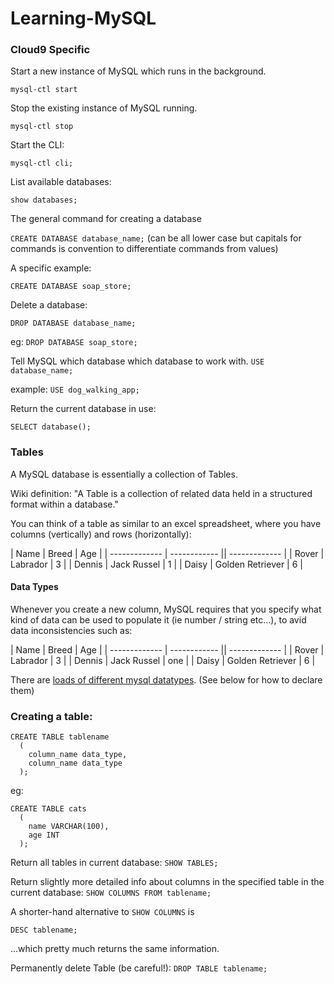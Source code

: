 # Learning-MySQL

### Cloud9 Specific
Start a new instance of MySQL which runs in the background.

```mysql-ctl start```

Stop the existing instance of MySQL running.

```mysql-ctl stop```

Start the CLI:

```mysql-ctl cli;```

List available databases:

```show databases;```

The general command for creating a database

```CREATE DATABASE database_name;```
(can be all lower case but capitals for commands is convention to differentiate commands from values)

A specific example:

```CREATE DATABASE soap_store;```

Delete a database:

```DROP DATABASE database_name;```

eg:
```DROP DATABASE soap_store;```


Tell MySQL which database which database to work with.
```USE database_name;```

example:
```USE dog_walking_app;```

Return the current database in use:

```SELECT database();```

### Tables
A MySQL database is essentially a collection of Tables.

Wiki definition: "A Table is a collection of related data held in a structured format within a database."

You can think of a table as similar to an excel spreadsheet, where you have columns (vertically) and rows (horizontally):

|  Name  | Breed | Age |
| ------------- | ------------ || ------------- |
| Rover | Labrador  | 3  |
| Dennis  | Jack Russel  | 1  |
| Daisy  | Golden Retriever  | 6  |

#### Data Types
Whenever you create a new column, MySQL requires that you specify what kind of data can be used to populate it (ie number / string etc...), to avid data inconsistencies such as:

|  Name  | Breed | Age |
| ------------- | ------------ || ------------- |
| Rover | Labrador  | 3  |
| Dennis  | Jack Russel  | one  |
| Daisy  | Golden Retriever  | 6  |

There are [loads of different mysql datatypes](https://dev.mysql.com/doc/refman/8.0/en/data-types.html). (See below for how to declare them)

### Creating a table:

```
CREATE TABLE tablename
  (
    column_name data_type,
    column_name data_type
  );
```

eg:

```
CREATE TABLE cats
  (
    name VARCHAR(100),
    age INT
  );
```

Return all tables in current database:
```SHOW TABLES;```

Return slightly more detailed info about columns in the specified table in the current database:
```SHOW COLUMNS FROM tablename;```

A shorter-hand alternative to `SHOW COLUMNS` is

```
DESC tablename;
```

...which pretty much returns the same information.

Permanently delete Table (be careful!):
```DROP TABLE tablename;```
